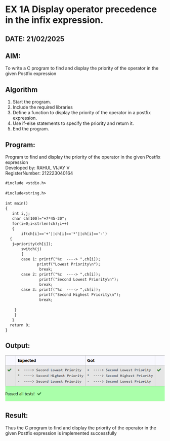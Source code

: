 # EX 1A Display operator precedence in the infix expression.
## DATE: 21/02/2025
## AIM:
To write a C program to find and display the priority of the operator in the given Postfix expression

## Algorithm
1. Start the program.
2. Include the required libraries
3. Define a function to display the priority of the operator in a postfix expression.
4. Use if-else statements to specify the priority and return it.
5. End the program. 

## Program:

Program to find and display the priority of the operator in the given Postfix expression <br> 
Developed by: RAHUL VIJAY V <br>
RegisterNumber: 212223040164  <br>

```
#include <stdio.h>

#include<string.h>

int main()
{
   int i,j;
   char ch[100]="+7*45-20";
   for(i=0;i<strlen(ch);i++)
   {
       if(ch[i]=='+'||ch[i]=='*'||ch[i]=='-')
  {
   j=priority(ch[i]);
       switch(j)
       {
       case 1: printf("%c  ----> ",ch[i]);
              printf("Lowest Priority\n");
               break;
       case 2: printf("%c  ----> ",ch[i]);
               printf("Second Lowest Priority\n");
               break;
       case 3: printf("%c  ----> ",ch[i]);
               printf("Second Highest Priority\n");
               break;
  
    }
    }
   }
  return 0;
}

```

## Output:

![1748712100841](image/Ex1-Find-and-display-the-priority-of-the-operator-in-the-given-Postfix-expression/1748712100841.png)
## Result:
Thus the C program to find and display the priority of the operator in the given Postfix expression is implemented successfully
